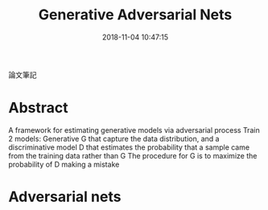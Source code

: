 ﻿---
title: Generative Adversarial Nets
tags:
  - GAN
categories:
  - Machine Learning
mathjax: true
date: 2018-11-04 10:47:15
---


論文筆記
<!--more-->

# Abstract
A framework for estimating generative models via adversarial process
Train 2 models: Generative G that capture the data distribution, and a discriminative model D that estimates the probability that a sample came from the training data rather than G
The procedure for G is to maximize the probability of D making a mistake

# Adversarial nets